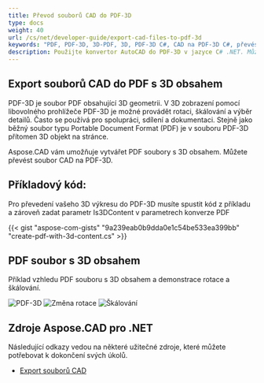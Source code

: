 ```yaml
---
title: Převod souborů CAD do PDF-3D
type: docs
weight: 40
url: /cs/net/developer-guide/export-cad-files-to-pdf-3d
keywords: "PDF, PDF-3D, 3D-PDF, 3D, PDF-3D C#, CAD na PDF-3D C#, převést AutoCAD, převod autocad na pdf-3d"
description: Použijte konvertor AutoCAD do PDF-3D v jazyce C# .NET. Můžete také převést 3D model na PDF-3D v C# .NET.
---
```


## **Export souborů CAD do PDF s 3D obsahem**

PDF-3D je soubor PDF obsahující 3D geometrii. V 3D zobrazení pomocí libovolného prohlížeče PDF-3D je možné provádět rotaci, škálování a výběr detailů. Často se používá pro spolupráci, sdílení a dokumentaci. Stejně jako běžný soubor typu Portable Document Format (PDF) je v souboru PDF-3D přítomen 3D objekt na stránce.

Aspose.CAD vám umožňuje vytvářet PDF soubory s 3D obsahem. Můžete převést soubor CAD na PDF-3D.

## **Příkladový kód:**

Pro převedení vašeho 3D výkresu do PDF-3D musíte spustit kód z příkladu a zároveň zadat parametr Is3DContent v parametrech konverze PDF

{{< gist "aspose-com-gists" "9a239eab0b9dda0e1c54be533ea399bb" "create-pdf-with-3d-content.cs" >}}

## **PDF soubor s 3D obsahem**

Příklad vzhledu PDF souboru s 3D obsahem a demonstrace rotace a škálování.

![PDF-3D](/_assets/guide/pdf-3d/result.png)
![Změna rotace](/_assets/guide/pdf-3d/rotate.png)
![Škálování](/_assets/guide/pdf-3d/scaling.png)

## **Zdroje Aspose.CAD pro .NET**

Následující odkazy vedou na některé užitečné zdroje, které můžete potřebovat k dokončení svých úkolů.

- [Export souborů CAD](/cad/net/exporting-cad/)
